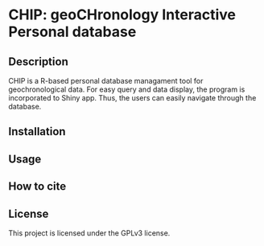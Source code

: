# CHIP: geoCHronology Interactive Personal database 

## Description

CHIP is a R-based personal database managament tool for geochronological data. For easy query and data display, the program is incorporated to Shiny app. Thus, the users can easily navigate through the database.


## Installation



## Usage



## How to cite



## License

This project is licensed under the GPLv3 license.
